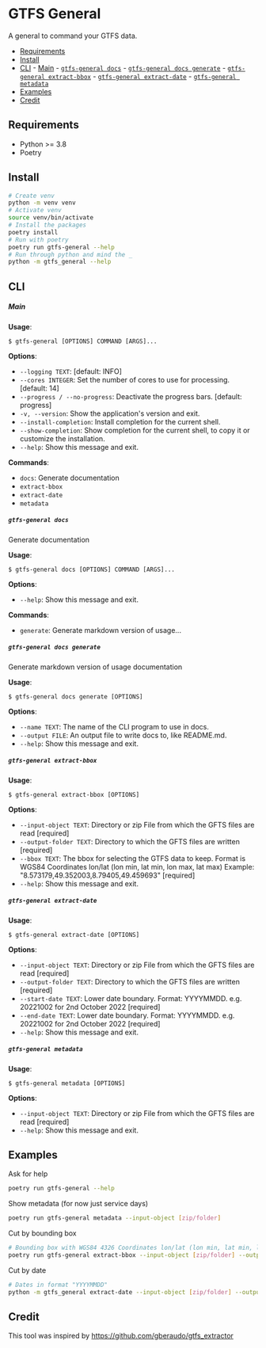 # GTFS General
A general to command your GTFS data.

<!-- TOC depthFrom:1 depthTo:3 withLinks:1 updateOnSave:0 orderedList:0 -->
- [Requirements](#requirements)
- [Install](#install)
- [CLI](#cli)
      - [Main](#main)
      - [`gtfs-general docs`](#-gtfs-general-docs-)
      - [`gtfs-general docs generate`](#-gtfs-general-docs-generate-)
      - [`gtfs-general extract-bbox`](#-gtfs-general-extract-bbox-)
      - [`gtfs-general extract-date`](#-gtfs-general-extract-date-)
      - [`gtfs-general metadata`](#-gtfs-general-metadata-)
- [Examples](#examples)
- [Credit](#credit)
<!-- /TOC -->

## Requirements
- Python >= 3.8
- Poetry

## Install
```bash
# Create venv
python -m venv venv
# Activate venv
source venv/bin/activate
# Install the packages
poetry install
# Run with poetry
poetry run gtfs-general --help
# Run through python and mind the _
python -m gtfs_general --help
```

## CLI

##### Main

**Usage**:

```console
$ gtfs-general [OPTIONS] COMMAND [ARGS]...
```

**Options**:

* `--logging TEXT`: [default: INFO]
* `--cores INTEGER`: Set the number of cores to use for processing.  [default: 14]
* `--progress / --no-progress`: Deactivate the progress bars.  [default: progress]
* `-v, --version`: Show the application's version and exit.
* `--install-completion`: Install completion for the current shell.
* `--show-completion`: Show completion for the current shell, to copy it or customize the installation.
* `--help`: Show this message and exit.

**Commands**:

* `docs`: Generate documentation
* `extract-bbox`
* `extract-date`
* `metadata`

##### `gtfs-general docs`

Generate documentation

**Usage**:

```console
$ gtfs-general docs [OPTIONS] COMMAND [ARGS]...
```

**Options**:

* `--help`: Show this message and exit.

**Commands**:

* `generate`: Generate markdown version of usage...

##### `gtfs-general docs generate`

Generate markdown version of usage documentation

**Usage**:

```console
$ gtfs-general docs generate [OPTIONS]
```

**Options**:

* `--name TEXT`: The name of the CLI program to use in docs.
* `--output FILE`: An output file to write docs to, like README.md.
* `--help`: Show this message and exit.

##### `gtfs-general extract-bbox`

**Usage**:

```console
$ gtfs-general extract-bbox [OPTIONS]
```

**Options**:

* `--input-object TEXT`: Directory or zip File from which the GFTS files are read  [required]
* `--output-folder TEXT`: Directory to which the GFTS files are written  [required]
* `--bbox TEXT`: The bbox for selecting the GTFS data to keep. Format is WGS84 Coordinates lon/lat (lon min, lat min, lon max, lat max) Example: "8.573179,49.352003,8.79405,49.459693"  [required]
* `--help`: Show this message and exit.

##### `gtfs-general extract-date`

**Usage**:

```console
$ gtfs-general extract-date [OPTIONS]
```

**Options**:

* `--input-object TEXT`: Directory or zip File from which the GFTS files are read  [required]
* `--output-folder TEXT`: Directory to which the GFTS files are written  [required]
* `--start-date TEXT`: Lower date boundary. Format: YYYYMMDD. e.g. 20221002 for 2nd October 2022  [required]
* `--end-date TEXT`: Lower date boundary. Format: YYYYMMDD. e.g. 20221002 for 2nd October 2022  [required]
* `--help`: Show this message and exit.

##### `gtfs-general metadata`

**Usage**:

```console
$ gtfs-general metadata [OPTIONS]
```

**Options**:

* `--input-object TEXT`: Directory or zip File from which the GFTS files are read  [required]
* `--help`: Show this message and exit.

## Examples

Ask for help
```bash
poetry run gtfs-general --help
```

Show metadata (for now just service days)
```bash
poetry run gtfs-general metadata --input-object [zip/folder]
```

Cut by bounding box
```bash
# Bounding box with WGS84 4326 Coordinates lon/lat (lon min, lat min, lon max, lat max):
poetry run gtfs-general extract-bbox --input-object [zip/folder] --output-folder output --bbox "8.573179,49.352031,8.794049,49.459693"
```

Cut by date
```bash
# Dates in format "YYYYMMDD"
python -m gtfs_general extract-date --input-object [zip/folder] --output-folder  --start-date "20220601" --end-date "20220701"
```

## Credit
This tool was inspired by https://github.com/gberaudo/gtfs_extractor
